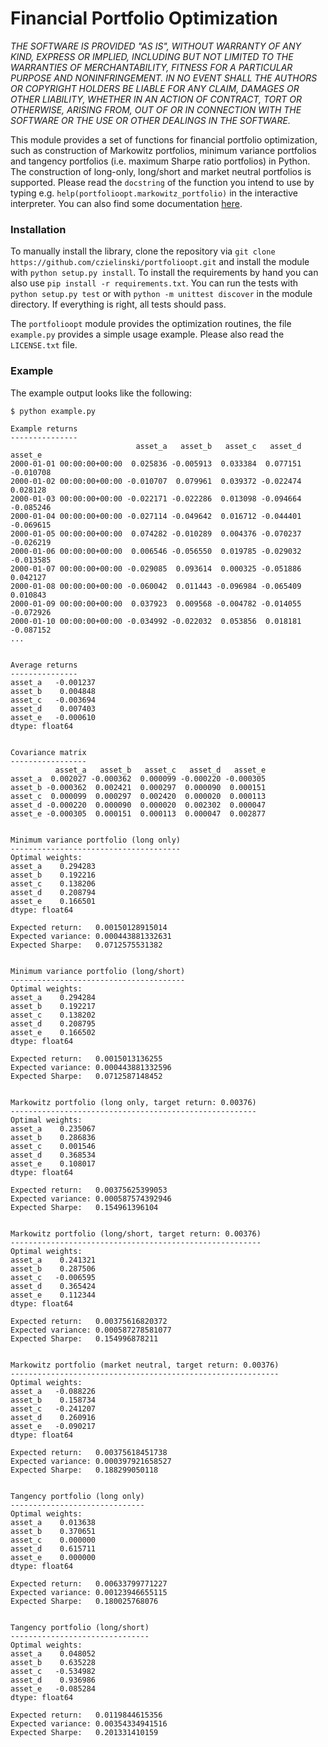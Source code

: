 # Financial Portfolio Optimization

_THE SOFTWARE IS PROVIDED "AS IS", WITHOUT WARRANTY OF ANY KIND, EXPRESS OR
IMPLIED, INCLUDING BUT NOT LIMITED TO THE WARRANTIES OF MERCHANTABILITY,
FITNESS FOR A PARTICULAR PURPOSE AND NONINFRINGEMENT. IN NO EVENT SHALL THE
AUTHORS OR COPYRIGHT HOLDERS BE LIABLE FOR ANY CLAIM, DAMAGES OR OTHER
LIABILITY, WHETHER IN AN ACTION OF CONTRACT, TORT OR OTHERWISE, ARISING FROM,
OUT OF OR IN CONNECTION WITH THE SOFTWARE OR THE USE OR OTHER DEALINGS IN THE
SOFTWARE._

This module provides a set of functions for financial portfolio optimization, such as construction of Markowitz portfolios, minimum variance portfolios and tangency portfolios (i.e. maximum Sharpe ratio portfolios) in Python. The construction of long-only, long/short and market neutral portfolios is supported. Please read the `docstring` of the function you intend to use by typing e.g. `help(portfolioopt.markowitz_portfolio)` in the interactive interpreter. You can also find some documentation [here](https://raw.githubusercontent.com/czielinski/portfolioopt/master/doc/portfolioopt.txt).

### Installation

To manually install the library, clone the repository via `git clone https://github.com/czielinski/portfolioopt.git` and install the module with `python setup.py install`. To install the requirements by hand you can also use `pip install -r requirements.txt`. You can run the tests with `python setup.py test` or with `python -m unittest discover` in the module directory. If everything is right, all tests should pass.

The `portfolioopt` module provides the optimization routines, the file `example.py` provides a simple usage example. Please also read the `LICENSE.txt` file.

### Example

The example output looks like the following:
```
$ python example.py 

Example returns
---------------
                            asset_a   asset_b   asset_c   asset_d   asset_e
2000-01-01 00:00:00+00:00  0.025836 -0.005913  0.033384  0.077151 -0.010708
2000-01-02 00:00:00+00:00 -0.010707  0.079961  0.039372 -0.022474  0.028128
2000-01-03 00:00:00+00:00 -0.022171 -0.022286  0.013098 -0.094664 -0.085246
2000-01-04 00:00:00+00:00 -0.027114 -0.049642  0.016712 -0.044401 -0.069615
2000-01-05 00:00:00+00:00  0.074282 -0.010289  0.004376 -0.070237 -0.026219
2000-01-06 00:00:00+00:00  0.006546 -0.056550  0.019785 -0.029032 -0.013585
2000-01-07 00:00:00+00:00 -0.029085  0.093614  0.000325 -0.051886  0.042127
2000-01-08 00:00:00+00:00 -0.060042  0.011443 -0.096984 -0.065409  0.010843
2000-01-09 00:00:00+00:00  0.037923  0.009568 -0.004782 -0.014055 -0.072926
2000-01-10 00:00:00+00:00 -0.034992 -0.022032  0.053856  0.018181 -0.087152
...


Average returns
---------------
asset_a   -0.001237
asset_b    0.004848
asset_c   -0.003694
asset_d    0.007403
asset_e   -0.000610
dtype: float64


Covariance matrix
-----------------
          asset_a   asset_b   asset_c   asset_d   asset_e
asset_a  0.002027 -0.000362  0.000099 -0.000220 -0.000305
asset_b -0.000362  0.002421  0.000297  0.000090  0.000151
asset_c  0.000099  0.000297  0.002420  0.000020  0.000113
asset_d -0.000220  0.000090  0.000020  0.002302  0.000047
asset_e -0.000305  0.000151  0.000113  0.000047  0.002877


Minimum variance portfolio (long only)
--------------------------------------
Optimal weights:
asset_a    0.294283
asset_b    0.192216
asset_c    0.138206
asset_d    0.208794
asset_e    0.166501
dtype: float64

Expected return:   0.00150128915014
Expected variance: 0.000443881332631
Expected Sharpe:   0.0712575531382


Minimum variance portfolio (long/short)
---------------------------------------
Optimal weights:
asset_a    0.294284
asset_b    0.192217
asset_c    0.138202
asset_d    0.208795
asset_e    0.166502
dtype: float64

Expected return:   0.0015013136255
Expected variance: 0.000443881332596
Expected Sharpe:   0.0712587148452


Markowitz portfolio (long only, target return: 0.00376)
-------------------------------------------------------
Optimal weights:
asset_a    0.235067
asset_b    0.286836
asset_c    0.001546
asset_d    0.368534
asset_e    0.108017
dtype: float64

Expected return:   0.00375625399053
Expected variance: 0.000587574392946
Expected Sharpe:   0.154961396104


Markowitz portfolio (long/short, target return: 0.00376)
--------------------------------------------------------
Optimal weights:
asset_a    0.241321
asset_b    0.287506
asset_c   -0.006595
asset_d    0.365424
asset_e    0.112344
dtype: float64

Expected return:   0.00375616820372
Expected variance: 0.000587278581077
Expected Sharpe:   0.154996878211


Markowitz portfolio (market neutral, target return: 0.00376)
------------------------------------------------------------
Optimal weights:
asset_a   -0.088226
asset_b    0.158734
asset_c   -0.241207
asset_d    0.260916
asset_e   -0.090217
dtype: float64

Expected return:   0.00375618451738
Expected variance: 0.000397921658527
Expected Sharpe:   0.188299050118


Tangency portfolio (long only)
------------------------------
Optimal weights:
asset_a    0.013638
asset_b    0.370651
asset_c    0.000000
asset_d    0.615711
asset_e    0.000000
dtype: float64

Expected return:   0.00633799771227
Expected variance: 0.00123946655115
Expected Sharpe:   0.180025768076


Tangency portfolio (long/short)
-------------------------------
Optimal weights:
asset_a    0.048052
asset_b    0.635228
asset_c   -0.534982
asset_d    0.936986
asset_e   -0.085284
dtype: float64

Expected return:   0.0119844615356
Expected variance: 0.00354334941516
Expected Sharpe:   0.201331410159
```
